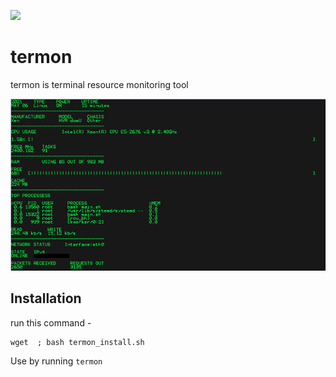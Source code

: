 ![](https://img.shields.io/badge/-BASH-yellowgreen?style=flat&logo=shell)

# termon

termon is terminal resource monitoring tool

![](image.png)

## Installation

run this command -

```
wget  ; bash termon_install.sh
```

Use by running `termon`
